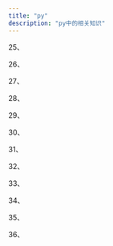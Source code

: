 ```yaml
---
title: "py"
description: "py中的相关知识"
---
```




25、


26、


27、


28、


29、

30、

31、


32、


33、

34、

35、


36、

